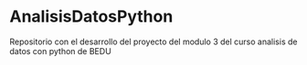 # AnalisisDatosPython
Repositorio con el desarrollo del proyecto del modulo 3 del curso analisis de datos con python de BEDU

